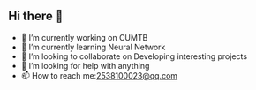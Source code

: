 ## Hi there 👋
- 🔭 I’m currently working on CUMTB
- 🌱 I’m currently learning Neural Network
- 👯 I’m looking to collaborate on Developing interesting projects
- 🤔 I’m looking for help with anything
- 📫 How to reach me:2538100023@qq.com

